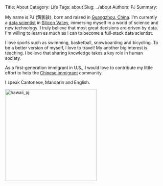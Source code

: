 Title: About
Category: Life
Tags: about
Slug: ../about
Authors: PJ
Summary: 

My name is PJ (黄鹏骏), born and raised in [Guangzhou, China](https://en.wikipedia.org/wiki/Guangzhou). I'm currently a [data scientist](https://en.wikipedia.org/wiki/Data_science) in [Silicon Valley](https://en.wikipedia.org/wiki/Silicon_Valley), immersing myself in a world of science and new technology. I truly believe that most great decisions are driven by data. I'm willing to learn as much as I can to become a full-stack data scientist.

I love sports such as swimming, basketball, snowboarding and bicycling. To be a better version of myself, I love to travel! My another big interest is teaching. I believe that sharing knowledge takes a key role in human society.

As a first-generation immigrant in U.S., I would love to contribute my little effort to help the [Chinese immigrant](https://en.wikipedia.org/wiki/History_of_Chinese_Americans) community.

I speak Cantonese, Mandarin and English.

 <img alt="hawaii_pj" src="{attach}/images/hawaii_pj.JPG" width="300" />